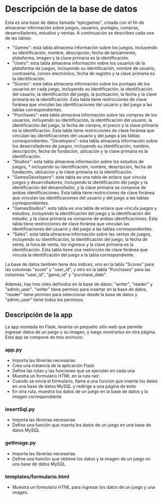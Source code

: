 # Descripción de la base de datos

Esta es una base de datos llamada "epicgames", creada con el fin de almacenar información sobre juegos, usuarios, puntajes, compras, desarrolladores, estudios y ventas. A continuación se describen cada una de las tablas:

* "Games": esta tabla almacena información sobre los juegos, incluyendo su identificación, nombre, descripción, fecha de lanzamiento, plataforma, imagen y la clave primaria es la identificación.
* "Users": esta tabla almacena información sobre los usuarios de la plataforma de juegos, incluyendo su identificación, nombre de usuario, contraseña, correo electrónico, fecha de registro y la clave primaria es la identificación.
* "Scores": esta tabla almacena información sobre los puntajes de los usuarios en cada juego, incluyendo su identificación, la identificación del usuario, la identificación del juego, la puntuación, la fecha y la clave primaria es la identificación. Esta tabla tiene restricciones de clave foránea que vinculan las identificaciones del usuario y del juego a las tablas correspondientes.
* "Purchases": esta tabla almacena información sobre las compras de los usuarios, incluyendo su identificación, la identificación del usuario, la identificación del juego, la fecha de compra, el precio y la clave primaria es la identificación. Esta tabla tiene restricciones de clave foránea que vinculan las identificaciones del usuario y del juego a las tablas correspondientes.
"Developers": esta tabla almacena información sobre los desarrolladores de juegos, incluyendo su identificación, nombre, descripción, fecha de fundación, ubicación y la clave primaria es la identificación.
* "Studios": esta tabla almacena información sobre los estudios de juegos, * incluyendo su identificación, nombre, descripción, fecha de fundación, ubicación y la clave primaria es la identificación.
* "GamesDevelopers": esta tabla es una tabla de enlace que vincula juegos y desarrolladores, incluyendo la identificación del juego y la identificación del desarrollador, y la clave primaria se compone de ambas identificaciones. Esta tabla tiene restricciones de clave foránea que vinculan las identificaciones del usuario y del juego a las tablas correspondientes.
* "GamesStudios": esta tabla es una tabla de enlace que vincula juegos y estudios, incluyendo la identificación del juego y la identificación del estudio, y la clave primaria se compone de ambas identificaciones. Esta tabla tiene restricciones de clave foránea que vinculan las identificaciones del usuario y del juego a las tablas correspondientes.
* "Sales": esta tabla almacena información sobre las ventas de juegos, incluyendo su identificación, la identificación del juego, la fecha de venta, la hora de venta, los ingresos y la clave primaria es la identificación. Esta tabla tiene una restricción de clave foránea que vincula la identificación del juego a la tabla correspondiente.

La base de datos también tiene dos índices, uno en la tabla "Scores" para las columnas "score" y "user_id", y otro en la tabla "Purchases" para las columnas "user_id", "game_id" y "purchase_date".

Además, hay tres roles definidos en la base de datos: "writer", "reader" y "admin_user". "writer" tiene permiso para insertar en la base de datos, "reader" tiene permiso para seleccionar desde la base de datos y "admin_user" tiene todos los permisos.

## Descripción de la app

La app montada en Flask, levanta un pequeño sitio web que permite ingresar datos de un juego y su imagen, y luego mostrarlos en otra página. Esta app se compone de tres archivos:

### app.py

* Importa las librerías necesarias
* Crea una instancia de la aplicación Flask
* Define las rutas y las funciones que se ejecutan en cada una
* Muestra un formulario HTML en la ruta raíz
* Cuando se envía el formulario, llama a una función que inserta los datos en una base de datos MySQL y redirige a una página de éxito
* En otra ruta, muestra los datos de un juego en la base de datos y la imagen correspondiente

### insertSql.py

* Importa las librerías necesarias
* Define una función que inserta los datos de un juego en una base de datos MySQL

### getImage.py

* Importa las librerías necesarias
* Define una función que obtiene los datos y la imagen de un juego en una base de datos MySQL

### templates/formulario.html

* Muestra un formulario HTML para ingresar los datos de un juego y una imagen.